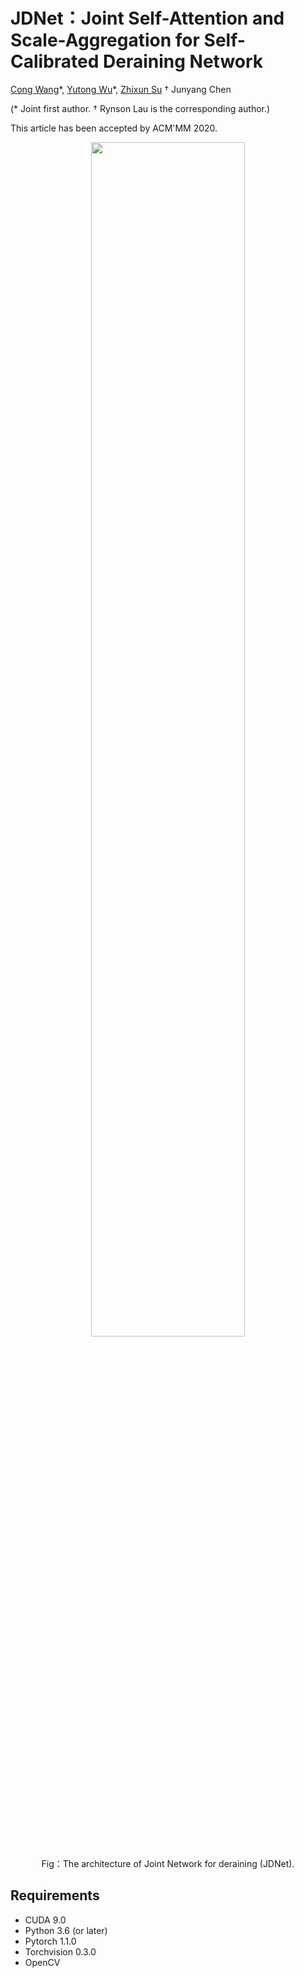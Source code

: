 # JDNet：Joint Self-Attention and Scale-Aggregation for Self-Calibrated Deraining Network

[Cong Wang](https://supercong94.wixsite.com/supercong94)\*, [Yutong Wu](https://github.com/Ohraincu)\*, [Zhixun Su](http://faculty.dlut.edu.cn/ZhixunSu/zh_CN/index/759047/list/index.htm) †  Junyang Chen

(\* Joint first author. † Rynson Lau is the corresponding author.)

This article has been accepted by ACM'MM 2020.

<div align=center>
<img src="https://github.com/Ohraincu/JDNet/blob/master/fig/overall.png" width="70%" height="70%">

Fig：The architecture of Joint Network for deraining (JDNet).
</div>

## Requirements

- CUDA 9.0
- Python 3.6 (or later)
- Pytorch 1.1.0
- Torchvision 0.3.0
- OpenCV

## 

